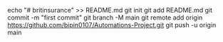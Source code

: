 echo "# britinsurance" >> README.md
git init
git add README.md
git commit -m "first commit"
git branch -M main
git remote add origin https://github.com/bipin0107/Automations-Project.git
git push -u origin main
